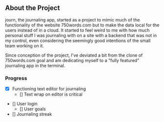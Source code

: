 ## About the Project
journ, the journaling app, started as a project to mimic much of the functionality of the website 750words.com but to make the data local for the users instead of in a cloud. It started to feel weird to me with how much personal stuff I was journaling with on a site with a backend that was not in my control, even considering the seemingly good intentions of the small team working on it.

Since conception of the project, I've deviated a bit from the clone of 750words.com goal and am dedicating myself to a "fully featured" journaling app in the terminal. 

### Progress
- [x] Functioning text editor for journaling
  - [] Text wrap on editor is critical
- [] User login
  - [] User goals
- [] Journaling streak
